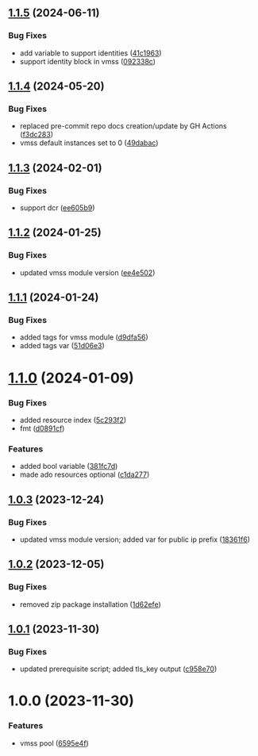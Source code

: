 ## [1.1.5](https://github.com/data-platform-hq/terraform-azuredevops-vmss-pool/compare/v1.1.4...v1.1.5) (2024-06-11)


### Bug Fixes

* add variable to support identities ([41c1963](https://github.com/data-platform-hq/terraform-azuredevops-vmss-pool/commit/41c19636ddf8eb8b51af711112c137abd27c1798))
* support identity block in vmss ([092338c](https://github.com/data-platform-hq/terraform-azuredevops-vmss-pool/commit/092338ccc819a84a19248700cadecab495f91ef3))

## [1.1.4](https://github.com/data-platform-hq/terraform-azuredevops-vmss-pool/compare/v1.1.3...v1.1.4) (2024-05-20)


### Bug Fixes

* replaced pre-commit repo docs creation/update by GH Actions ([f3dc283](https://github.com/data-platform-hq/terraform-azuredevops-vmss-pool/commit/f3dc28374af3703ac70da1f2520206ab2a87ff37))
* vmss default instances set to 0 ([49dabac](https://github.com/data-platform-hq/terraform-azuredevops-vmss-pool/commit/49dabacb882d1f980d803d71f3692b905de16777))

## [1.1.3](https://github.com/data-platform-hq/terraform-azuredevops-vmss-pool/compare/v1.1.2...v1.1.3) (2024-02-01)


### Bug Fixes

* support dcr ([ee605b9](https://github.com/data-platform-hq/terraform-azuredevops-vmss-pool/commit/ee605b9ef260c9a193e60e021b539bd36c21b3ee))

## [1.1.2](https://github.com/data-platform-hq/terraform-azuredevops-vmss-pool/compare/v1.1.1...v1.1.2) (2024-01-25)


### Bug Fixes

* updated vmss module version ([ee4e502](https://github.com/data-platform-hq/terraform-azuredevops-vmss-pool/commit/ee4e502bc18b296d3e13108178a35594d230cea3))

## [1.1.1](https://github.com/data-platform-hq/terraform-azuredevops-vmss-pool/compare/v1.1.0...v1.1.1) (2024-01-24)


### Bug Fixes

* added tags for vmss module ([d9dfa56](https://github.com/data-platform-hq/terraform-azuredevops-vmss-pool/commit/d9dfa5654573d50df14fe547b2abd723992bb1f0))
* added tags var ([51d06e3](https://github.com/data-platform-hq/terraform-azuredevops-vmss-pool/commit/51d06e3ddd70b65472aa3d3be3e2026bab9fc488))

# [1.1.0](https://github.com/data-platform-hq/terraform-azuredevops-vmss-pool/compare/v1.0.3...v1.1.0) (2024-01-09)


### Bug Fixes

* added resource index ([5c293f2](https://github.com/data-platform-hq/terraform-azuredevops-vmss-pool/commit/5c293f2d96bca6e5d25c88508464e0b94a5add6b))
* fmt ([d0891cf](https://github.com/data-platform-hq/terraform-azuredevops-vmss-pool/commit/d0891cf1c86a27bc5cb42a80305aeb43fe60bc71))


### Features

* added bool variable ([381fc7d](https://github.com/data-platform-hq/terraform-azuredevops-vmss-pool/commit/381fc7d294e38780b3774f9fd7f84e94d2cc068a))
* made ado resources optional ([c1da277](https://github.com/data-platform-hq/terraform-azuredevops-vmss-pool/commit/c1da27763ee7b9d847d755a9a85f4707e2276c02))

## [1.0.3](https://github.com/data-platform-hq/terraform-azuredevops-vmss-pool/compare/v1.0.2...v1.0.3) (2023-12-24)


### Bug Fixes

* updated vmss module version; added var for public ip prefix ([18361f6](https://github.com/data-platform-hq/terraform-azuredevops-vmss-pool/commit/18361f60e5c57e0d652e1aa3d7b08fca7726e64d))

## [1.0.2](https://github.com/data-platform-hq/terraform-azuredevops-vmss-pool/compare/v1.0.1...v1.0.2) (2023-12-05)


### Bug Fixes

* removed zip package installation ([1d62efe](https://github.com/data-platform-hq/terraform-azuredevops-vmss-pool/commit/1d62efe22c97b4ae624ea76ed9c36970beb8bbc2))

## [1.0.1](https://github.com/data-platform-hq/terraform-azuredevops-vmss-pool/compare/v1.0.0...v1.0.1) (2023-11-30)


### Bug Fixes

* updated prerequisite script; added tls_key output ([c958e70](https://github.com/data-platform-hq/terraform-azuredevops-vmss-pool/commit/c958e70c7982ee988e9a45e383c56753649965d2))

# 1.0.0 (2023-11-30)


### Features

* vmss pool ([6595e4f](https://github.com/data-platform-hq/terraform-azuredevops-vmss-pool/commit/6595e4fbe6455f29f4adc1ac4dad57c70f10fb7f))
